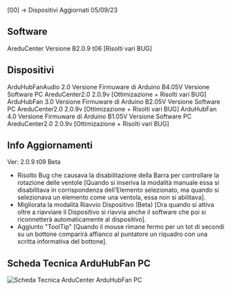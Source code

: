 [00] -> Dispositivi Aggiornati  05/09/23  

## Software
AreduCenter  Versione B2.0.9 t06 [Risolti vari BUG]  

## Dispositivi                               
ArduHubFanAudio 2.0 Versione Firmuware di Arduino B4.05V Versione Software PC AreduCenter2.0 2.0.9v [Ottimizazione + Risolti vari BUG]
     ArduHubFan 3.0 Versione Firmuware di Arduino B2.05V Versione Software PC AreduCenter2.0 2.0.9v [Ottimizazione + Risolti vari BUG]
     ArduHubFan 4.0 Versione Firmuware di Arduino B1.05V Versione Software PC AreduCenter2.0 2.0.9v [Ottimizazione + Risolti vari BUG]

## Info Aggiornamenti
Ver: 2.0.9 t09 Beta
- Risolto Bug che causava la disabilitazione della Barra per controllare la rotazione delle ventole [Quando si inseriva la modalità manuale essa si disabilitava in corrispondenza dell’Elemento selezionato, ma quando si selezionava un elemento come una ventola, essa non si abilitava].
- Migliorata la modalità Riavvio Dispositivo (Beta) [Ora quando si attiva oltre a riavviare il Dispositivo si riavvia anche il software che poi si riconnetterà automaticamente al dispositivo].
- Aggiunto "ToolTip" [Quando il mouse rimane fermo per un tot di secondi su un bottone comparirà affianco al puntatore un riquadro con una scritta informativa del bottone].

## Scheda Tecnica ArduHubFan PC
![Scheda Tecnica ArduCenter ArduHubFan PC](https://user-images.githubusercontent.com/76437833/226737407-9d30d4f6-7207-4f55-8824-64b31325b2ff.png)
